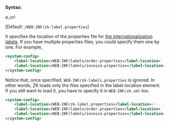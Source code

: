 **Syntax:**

<label-location>a_uri</label-location>

[Default: `/WEB-INF/zk-label.properties`]

It specifies the location of the properties file for [the
internationalization
labels]({{site.baseurl}}/zk_dev_ref/internationalization/labels).
If you have multiple properties files, you could specify them one by
one. For example,

```xml
<system-config>
    <label-location>/WEB-INF/labels/order.properties</label-location>
    <label-location>/WEB-INF/labels/invoice.properties</label-location>
</system-config>
```

Notice that, once specified, `WEB-INF/zk-labels.properties` is ignored.
In other words, ZK loads only the files specified in the label-location
element. If you still want to load it, you have to specify it in
`WEB-INF/zk.xml` too.

```xml
<system-config>
    <label-location>/WEB-INF/zk-label.properties</label-location><!-- if you still need zk-label.properties -->
    <label-location>/WEB-INF/labels/order.properties</label-location>
    <label-location>/WEB-INF/labels/invoice.properties</label-location>
</system-config>
```
